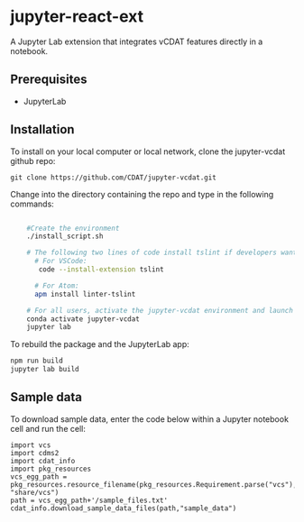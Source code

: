 # jupyter-react-ext

A Jupyter Lab extension that integrates vCDAT features directly in a notebook.

## Prerequisites

- JupyterLab

## Installation

To install on your local computer or local network, clone the jupyter-vcdat github repo:

```
git clone https://github.com/CDAT/jupyter-vcdat.git
```

Change into the directory containing the repo and type in the following commands:

```bash

    #Create the environment
    ./install_script.sh

    # The following two lines of code install tslint if developers want to use it (optional):
      # For VSCode:
       code --install-extension tslint

      # For Atom:
      apm install linter-tslint

    # For all users, activate the jupyter-vcdat environment and launch the JupyterLab interface
    conda activate jupyter-vcdat
    jupyter lab

```

To rebuild the package and the JupyterLab app:

```bash
npm run build
jupyter lab build
```

## Sample data

To download sample data, enter the code below within a Jupyter notebook cell and run the cell:

```
import vcs
import cdms2
import cdat_info
import pkg_resources
vcs_egg_path = pkg_resources.resource_filename(pkg_resources.Requirement.parse("vcs"), "share/vcs")
path = vcs_egg_path+'/sample_files.txt'
cdat_info.download_sample_data_files(path,"sample_data")
```
